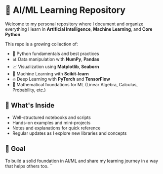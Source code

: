# 🧠 AI/ML Learning Repository

Welcome to my personal repository where I document and organize everything I learn in **Artificial Intelligence**, **Machine Learning**, and **Core Python**.

This repo is a growing collection of:

- 📘 Python fundamentals and best practices  
- 📊 Data manipulation with **NumPy**, **Pandas**  
- 📈 Visualization using **Matplotlib**, **Seaborn**  
- 🤖 Machine Learning with **Scikit-learn**  
- 🔥 Deep Learning with **PyTorch** and **TensorFlow**  
- 📐 Mathematical foundations for ML (Linear Algebra, Calculus, Probability, etc.)

## 🚀 What's Inside

- Well-structured notebooks and scripts  
- Hands-on examples and mini-projects  
- Notes and explanations for quick reference  
- Regular updates as I explore new libraries and concepts

## 📌 Goal

To build a solid foundation in AI/ML and share my learning journey in a way that helps others too.
``
